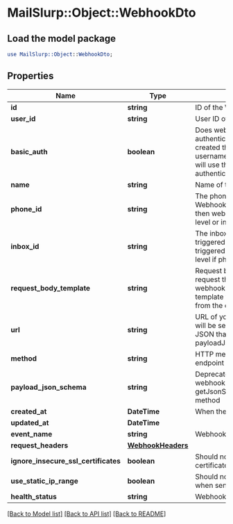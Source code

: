 # MailSlurp::Object::WebhookDto

## Load the model package
```perl
use MailSlurp::Object::WebhookDto;
```

## Properties
Name | Type | Description | Notes
------------ | ------------- | ------------- | -------------
**id** | **string** | ID of the Webhook | 
**user_id** | **string** | User ID of the Webhook | 
**basic_auth** | **boolean** | Does webhook expect basic authentication? If true it means you created this webhook with a username and password. MailSlurp will use these in the URL to authenticate itself. | 
**name** | **string** | Name of the webhook | [optional] 
**phone_id** | **string** | The phoneNumberId that the Webhook will be triggered by. If null then webhook triggered at account level or inbox level if inboxId set | [optional] 
**inbox_id** | **string** | The inbox that the Webhook will be triggered by. If null then webhook triggered at account level or phone level if phoneId set | [optional] 
**request_body_template** | **string** | Request body template for HTTP request that will be sent for the webhook. Use Moustache style template variables to insert values from the original event payload. | [optional] 
**url** | **string** | URL of your server that the webhook will be sent to. The schema of the JSON that is sent is described by the payloadJsonSchema. | 
**method** | **string** | HTTP method that your server endpoint must listen for | 
**payload_json_schema** | **string** | Deprecated. Fetch JSON Schema for webhook using the getJsonSchemaForWebhookPayload method | 
**created_at** | **DateTime** | When the webhook was created | 
**updated_at** | **DateTime** |  | 
**event_name** | **string** | Webhook trigger event name | [optional] 
**request_headers** | [**WebhookHeaders**](WebhookHeaders) |  | [optional] 
**ignore_insecure_ssl_certificates** | **boolean** | Should notifier ignore insecure SSL certificates | [optional] 
**use_static_ip_range** | **boolean** | Should notifier use static IP range when sending webhook payload | [optional] 
**health_status** | **string** | Webhook health | [optional] 

[[Back to Model list]](../README#documentation-for-models) [[Back to API list]](../README#documentation-for-api-endpoints) [[Back to README]](../README)


